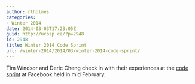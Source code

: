```yaml
---
author: rtholmes
categories:
- Winter 2014
date: 2014-03-03T17:23:05Z
guid: http://ucosp.ca/?p=2948
id: 2948
title: Winter 2014 Code Sprint
url: /winter-2014/2014/03/winter-2014-code-sprint/
---
```


Tim Windsor and Deric Cheng check in with their experiences at the [code sprint](http://devblog.blackberry.com/2014/02/event-recap-facebook-open-academy-sprint-2/) at Facebook held in mid February.
